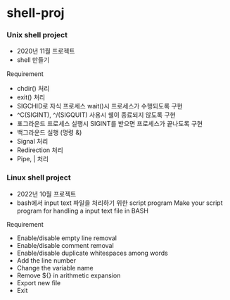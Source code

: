 # shell-proj

### Unix shell project
- 2020년 11월 프로젝트
- shell 만들기

Requirement
- chdir() 처리
- exit() 처리
- SIGCHID로 자식 프로세스 wait()시 프로세스가 수행되도록 구현
- ^C(SIGINT), ^/(SIGQUIT) 사용시 쉘이 종료되지 않도록 구현
- 포그라운드 프로세스 실행시 SIGINT를 받으면 프로세스가 끝나도록 구현
- 백그라운드 실행 (명령 &)
- Signal 처리
- Redirection 처리
- Pipe, | 처리

### Linux shell project
- 2022년 10월 프로젝트
- bash에서 input text 파일을 처리하기 위한 script program
Make your script program for handling a 
input text file in BASH

Requirement
- Enable/disable empty line removal
- Enable/disable comment removal
- Enable/disable duplicate whitespaces among words
- Add the line number 
- Change the variable name
- Remove ${} in arithmetic expansion
- Export new file
- Exit
